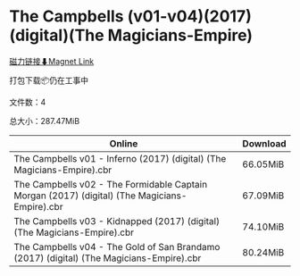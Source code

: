 # The Campbells (v01-v04)(2017)(digital)(The Magicians-Empire)

[磁力链接⬇Magnet Link](magnet:?xt=urn:btih:600381e25a054e0ba2ebd684c302fe430c829076&dn=The%20Campbells%20%28v01-v04%29%282017%29%28digital%29%28The%20Magicians-Empire%29)

打包下载📦仍在工事中

文件数：4

总大小：287.47MiB

Online | Download
--- | ---
The Campbells v01 - Inferno (2017) (digital) (The Magicians-Empire).cbr | 66.05MiB
The Campbells v02 - The Formidable Captain Morgan (2017) (digital) (The Magicians-Empire).cbr | 67.09MiB
The Campbells v03 - Kidnapped (2017) (digital) (The Magicians-Empire).cbr | 74.10MiB
The Campbells v04 - The Gold of San Brandamo (2017) (digital) (The Magicians-Empire).cbr | 80.24MiB